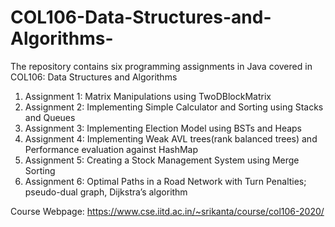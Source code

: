 # COL106-Data-Structures-and-Algorithms-
The repository contains six programming assignments in Java covered in COL106: Data Structures and Algorithms
1) Assignment 1: Matrix Manipulations using TwoDBlockMatrix
2) Assignment 2: Implementing Simple Calculator and Sorting using Stacks and Queues
3) Assignment 3: Implementing Election Model using BSTs and Heaps
4) Assignment 4: Implementing Weak AVL trees(rank balanced trees) and Performance evaluation against HashMap
5) Assignment 5: Creating a Stock Management System using Merge Sorting
6) Assignment 6: Optimal Paths in a Road Network with Turn Penalties; pseudo-dual graph, Dijkstra’s algorithm

Course Webpage: https://www.cse.iitd.ac.in/~srikanta/course/col106-2020/
